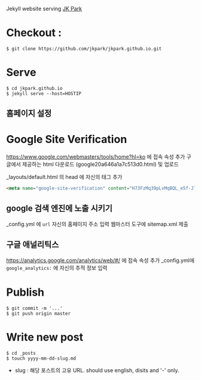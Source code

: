 Jekyll website serving [JK Park](http://jkpark.github.io)

# Checkout :

```console
$ git clone https://github.com/jkpark/jkpark.github.io.git
```

# Serve

```console
$ cd jkpark.github.io
$ jekyll serve --host=HOSTIP
```

## 홈페이지 설정

# Google Site Verification

https://www.google.com/webmasters/tools/home?hl=ko 에 접속
속성 추가
구글에서 제공하는 html 다운로드 (google20a646a1a7c513d0.html) 및 업로드

_layouts/default.html 의 head 에 자신의 태그 추가
```html
<meta name="google-site-verification" content="H73FzMq39pLvMqBQL_e5f-JlaipO9MkcGC_ce_3xlDA" />
```

## google 검색 엔진에 노출 시키기
_config.yml 에 `url` 자신의 홈페이지 주소 입력
웹마스터 도구에 sitemap.xml 제출

## 구글 애널리틱스
https://analytics.google.com/analytics/web/#/ 에 접속
속성 추가
_config.yml에 `google_analytics:` 에 자신의 추적 정보 입력


# Publish

```console
$ git commit -m '...'
$ git push origin master
```

# Write new post

```console
$ cd _posts
$ touch yyyy-mm-dd-slug.md
```
 - slug : 해당 포스트의 고유 URL. should use english, disits and '-' only.

 


